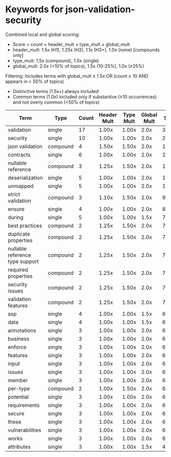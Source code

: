 # Keywords for json-validation-security

Combined local and global scoring:
- Score = count × header_mult × type_mult × global_mult
- header_mult: 1.5x (H1), 1.25x (H2), 1.1x (H3+), 1.0x (none) [compounds only]
- type_mult: 1.5x (compound), 1.0x (single)
- global_mult: 2.0x (<10% of topics), 1.5x (10-25%), 1.0x (≥25%)

Filtering: Includes terms with global_mult ≥ 1.5x OR (count ≥ 10 AND appears in < 50% of topics)
- Distinctive terms (1.5x+) always included
- Common terms (1.0x) included only if substantive (≥10 occurrences) and not overly common (<50% of topics)

| Term | Type | Count | Header Mult | Type Mult | Global Mult | Score |
|------|------|-------|-------------|-----------|-------------|-------|
| validation | single | 17 | 1.00x | 1.00x | 2.0x | 34.000 |
| security | single | 10 | 1.00x | 1.00x | 2.0x | 20.000 |
| json validation | compound | 4 | 1.50x | 1.50x | 2.0x | 18.000 |
| contracts | single | 6 | 1.00x | 1.00x | 2.0x | 12.000 |
| nullable reference | compound | 3 | 1.25x | 1.50x | 2.0x | 11.250 |
| deserialization | single | 5 | 1.00x | 1.00x | 2.0x | 10.000 |
| unmapped | single | 5 | 1.00x | 1.00x | 2.0x | 10.000 |
| strict validation | compound | 3 | 1.10x | 1.50x | 2.0x | 9.900 |
| ensure | single | 4 | 1.00x | 1.00x | 2.0x | 8.000 |
| during | single | 5 | 1.00x | 1.00x | 1.5x | 7.500 |
| best practices | compound | 2 | 1.25x | 1.50x | 2.0x | 7.500 |
| duplicate properties | compound | 2 | 1.25x | 1.50x | 2.0x | 7.500 |
| nullable reference type support | compound | 2 | 1.25x | 1.50x | 2.0x | 7.500 |
| required properties | compound | 2 | 1.25x | 1.50x | 2.0x | 7.500 |
| security issues | compound | 2 | 1.25x | 1.50x | 2.0x | 7.500 |
| validation features | compound | 2 | 1.25x | 1.50x | 2.0x | 7.500 |
| asp | single | 4 | 1.00x | 1.00x | 1.5x | 6.000 |
| data | single | 4 | 1.00x | 1.00x | 1.5x | 6.000 |
| annotations | single | 3 | 1.00x | 1.00x | 2.0x | 6.000 |
| business | single | 3 | 1.00x | 1.00x | 2.0x | 6.000 |
| enforce | single | 3 | 1.00x | 1.00x | 2.0x | 6.000 |
| features | single | 3 | 1.00x | 1.00x | 2.0x | 6.000 |
| input | single | 3 | 1.00x | 1.00x | 2.0x | 6.000 |
| issues | single | 3 | 1.00x | 1.00x | 2.0x | 6.000 |
| member | single | 3 | 1.00x | 1.00x | 2.0x | 6.000 |
| per-type | compound | 2 | 1.00x | 1.50x | 2.0x | 6.000 |
| potential | single | 3 | 1.00x | 1.00x | 2.0x | 6.000 |
| requirements | single | 3 | 1.00x | 1.00x | 2.0x | 6.000 |
| secure | single | 3 | 1.00x | 1.00x | 2.0x | 6.000 |
| these | single | 3 | 1.00x | 1.00x | 2.0x | 6.000 |
| vulnerabilities | single | 3 | 1.00x | 1.00x | 2.0x | 6.000 |
| works | single | 3 | 1.00x | 1.00x | 2.0x | 6.000 |
| attributes | single | 3 | 1.00x | 1.00x | 1.5x | 4.500 |
